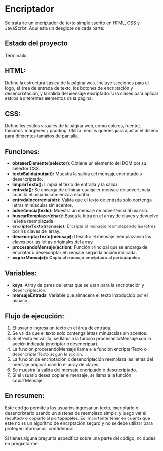 <h1>Encriptador</h1>

<p>Se trata de un encriptador de texto simple escrito en HTML, CSS y JavaScript. Aquí está un desglose de cada parte:</p>

<h2>Estado del proyecto </h2>
  <p>Terminado.</p>
  
<h2>HTML:</h2>
  <p>Define la estructura básica de la página web.
  Incluye secciones para el logo, el área de entrada de texto, los botones de encriptación y desencriptación, y la salida del mensaje encriptado.
  Usa clases para aplicar estilos a diferentes elementos de la página.</p>

<h2>CSS:</h2>
  <p>Define los estilos visuales de la página web, como colores, fuentes, tamaños, márgenes y padding.
  Utiliza medios queries para ajustar el diseño para diferentes tamaños de pantalla.</p>
  
<h2>Funciones:</h2>
  <ul>
    <li><strong>obtenerElemento(selector):</strong> Obtiene un elemento del DOM por su selector CSS.</li>
    <li><strong>textoSalida(output):</strong> Muestra la salida del mensaje encriptado o desencriptado.</li>
    <li><strong>limpiarTexto():</strong> Limpia el texto de entrada y la salida.</li>
    <li><strong>entrada():</strong> Se encarga de eliminar cualquier mensaje de advertencia cuando el usuario comienza a escribir.</li>
    <li><strong>entradaIncorrecta(str):</strong> Valida que el texto de entrada solo contenga letras minúsculas sin acentos.</li>
    <li><strong>advertencia(texto):</strong> Muestra un mensaje de advertencia al usuario.</li>
    <li><strong>buscarRemplazar(char):</strong> Busca la letra en el array de claves y devuelve la letra reemplazada.</li>
    <li><strong>encriptarTexto(mensaje):</strong> Encripta el mensaje reemplazando las letras por las claves del array.</li>
    <li><strong>desencriptarTexto(mensaje):</strong> Descifra el mensaje reemplazando las claves por las letras originales del array.</li>
    <li><strong>procesandoMensaje(action):</strong> Función principal que se encarga de encriptar o desencriptar el mensaje según la acción indicada.</li>
    <li><strong>copiarMensaje():</strong> Copia el mensaje encriptado al portapapeles.</li>
  </ul>

<h2>Variables:</h2>
  <ul>
    <li><strong>keys:</strong> Array de pares de letras que se usan para la encriptación y desencriptación.</li>
    <li><strong>mensajeEntrada:</strong> Variable que almacena el texto introducido por el usuario.</li>
  </ul>
  
<h2>Flujo de ejecución:</h2>
  <ol>
    <li>El usuario ingresa un texto en el área de entrada.</li>
    <li>Se valida que el texto solo contenga letras minúsculas sin acentos.</li>
    <li>Si el texto es válido, se llama a la función procesandoMensaje con la acción indicada (encriptar o desencriptar).</li>
    <li>La función procesandoMensaje llama a la función encriptarTexto o desencriptarTexto según la acción.</li>
    <li>La función de encriptación o desencriptación reemplaza las letras del mensaje original usando el array de claves.</li>
    <li>Se muestra la salida del mensaje encriptado o desencriptado.</li>
    <li>Si el usuario desea copiar el mensaje, se llama a la función copiarMensaje.</li>
  </ol>

<h2>En resumen:</h2>
  <p>Este código permite a los usuarios ingresar un texto, encriptarlo o desencriptarlo usando un sistema de reemplazo simple, y luego ver el resultado o copiarlo al portapapeles. Es importante tener en cuenta que este no es un algoritmo de encriptación seguro y no se debe utilizar para proteger información confidencial.</p>
  <p>Si tienes alguna pregunta específica sobre una parte del código, no dudes en preguntarme.</p>
